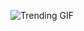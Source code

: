 
<!-- GIF_SECTION -->
![Trending GIF](https://media4.giphy.com/media/v1.Y2lkPThiYjIxNzcyNGRhNWZhcTlsNnh1aHhyNnlpem9hbTZodzUwMTV2ZXZ6cXBjMG10OCZlcD12MV9naWZzX3NlYXJjaCZjdD1n/l1Avz2eLA4YdEym3u/giphy.gif)
<!-- END_GIF_SECTION -->
